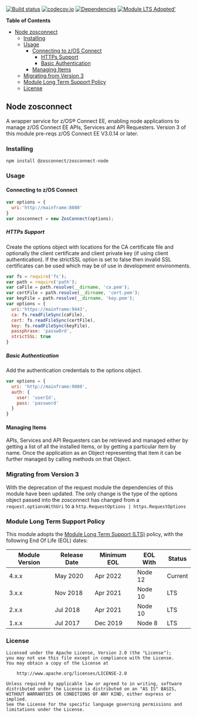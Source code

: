[![Build status](https://travis-ci.org/zosconnect/zosconnect-node.svg?branch=master)](https://travis-ci.org/zosconnect/zosconnect-node)
[![codecov.io](https://codecov.io/github/zosconnect/zosconnect-node/coverage.svg?branch=master)](http://codecov.io/github/zosconnect/zosconnect-node?branch=master)
[![Dependencies](https://david-dm.org/zosconnect/zosconnect-node.svg)](https://david-dm.org/zosconnect/zosconnect-node)
[![Module LTS Adopted'](https://img.shields.io/badge/Module%20LTS-Adopted-brightgreen.svg?style=flat)](http://github.com/CloudNativeJS/ModuleLTS)

<!-- START doctoc generated TOC please keep comment here to allow auto update -->
<!-- DON'T EDIT THIS SECTION, INSTEAD RE-RUN doctoc TO UPDATE -->
**Table of Contents**

- [Node zosconnect](#node-zosconnect)
  - [Installing](#installing)
  - [Usage](#usage)
    - [Connecting to z/OS Connect](#connecting-to-zos-connect)
      - [HTTPs Support](#https-support)
      - [Basic Authentication](#basic-authentication)
    - [Managing Items](#managing-items)
  - [Migrating from Version 3](#migrating-from-version-3)
  - [Module Long Term Support Policy](#module-long-term-support-policy)
  - [License](#license)

<!-- END doctoc generated TOC please keep comment here to allow auto update -->

## Node zosconnect

A wrapper service for z/OS&reg; Connect EE, enabling node applications to manage z/OS Connect EE APIs, Services and API Requesters. Version 3 of this module pre-reqs z/OS Connect EE V3.0.14 or later.

### Installing

```
npm install @zosconnect/zosconnect-node
```

### Usage

#### Connecting to z/OS Connect

```js
var options = {
  uri:'http://mainframe:8080'
}
var zosconnect = new ZosConnect(options);
```

##### HTTPs Support
Create the options object with locations for the CA certificate file and optionally the client certificate and client private key (if using client authentication). If the strictSSL option is set to false then invalid SSL certificates can be used which may be of use in development environments.
```js
var fs = require('fs');
var path = require('path');
var caFile = path.resolve(__dirname, 'ca.pem');
var certFile = path.resolve(__dirname, 'cert.pem');
var keyFile = path.resolve(__dirname, 'key.pem');
var options = {
  uri:'https://mainframe:9443',
  ca: fs.readFileSync(caFile),
  cert: fs.readFileSync(certFile),
  key: fs.readFileSync(keyFile),
  passphrase: 'passw0rd',
  strictSSL: true
}
```

##### Basic Authentication
Add the authentication credentials to the options object.
```js
var options = {
  uri: 'http://mainframe:9080',
  auth: {
    user: 'userId',
    pass: 'password'
  }
}
```

#### Managing Items
APIs, Services and API Requesters can be retrieved and managed either by getting a list of all the installed items, or by getting a particular item by name. Once the application as an Object representing that item it can be further managed by calling methods on that Object.

### Migrating from Version 3

With the deprecation of the request module the dependencies of this module have been updated. The only change is the type of the options object passed into the zosconnect has changed from a `request.optionsWithUri` to a `http.RequestOptions | https.RequestOptions` 

### Module Long Term Support Policy
  This module adopts the [Module Long Term Support (LTS)](http://github.com/CloudNativeJS/ModuleLTS) policy, with the following End Of Life (EOL) dates:

  | Module Version   | Release Date | Minimum EOL | EOL With     | Status  |
  |------------------|--------------|-------------|--------------|---------|
  | 4.x.x         | May 2020     | Apr 2022    | Node 12      | Current |
  | 3.x.x         | Nov 2018     | Apr 2021    | Node 10      | LTS |
  | 2.x.x         | Jul 2018     | Apr 2021    | Node 10      | LTS |
  | 1.x.x	        | Jul 2017     | Dec 2019    | Node 8       | LTS |
  
### License
```
Licensed under the Apache License, Version 2.0 (the "License");
you may not use this file except in compliance with the License.
You may obtain a copy of the License at

    http://www.apache.org/licenses/LICENSE-2.0

Unless required by applicable law or agreed to in writing, software
distributed under the License is distributed on an "AS IS" BASIS,
WITHOUT WARRANTIES OR CONDITIONS OF ANY KIND, either express or implied.
See the License for the specific language governing permissions and
limitations under the License.
```
